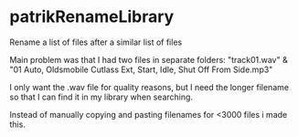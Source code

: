 # patrikRenameLibrary
 Rename a list of files after a similar list of files
 
 Main problem was that I had two files in separate folders: "track01.wav" & "01 Auto, Oldsmobile Cutlass Ext, Start, Idle, Shut Off From Side.mp3"
 
 I only want the .wav file for quality reasons, but I need the longer filename so that I can find it in my library when searching.
 
 Instead of manually copying and pasting filenames for <3000 files i made this.
